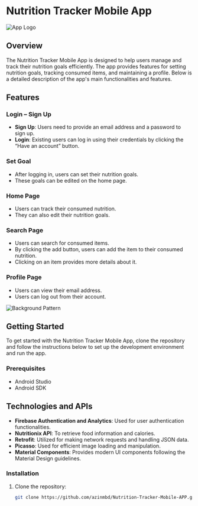 # Nutrition Tracker Mobile App

![App Logo](https://github.com/azinmbd/Nutrition-Tracker-Mobile-APP/blob/main/app/src/main/res/drawable/nav_logo.png)

## Overview
The Nutrition Tracker Mobile App is designed to help users manage and track their nutrition goals efficiently. The app provides features for setting nutrition goals, tracking consumed items, and maintaining a profile. Below is a detailed description of the app's main functionalities and features.

## Features

### Login – Sign Up
- **Sign Up**: Users need to provide an email address and a password to sign up.
- **Login**: Existing users can log in using their credentials by clicking the “Have an account” button.

### Set Goal
- After logging in, users can set their nutrition goals.
- These goals can be edited on the home page.

### Home Page
- Users can track their consumed nutrition.
- They can also edit their nutrition goals.

### Search Page
- Users can search for consumed items.
- By clicking the add button, users can add the item to their consumed nutrition.
- Clicking on an item provides more details about it.

### Profile Page
- Users can view their email address.
- Users can log out from their account.

![Background Pattern](https://github.com/azinmbd/Nutrition-Tracker-Mobile-APP/blob/main/app/src/main/res/drawable/pattern.png)

## Getting Started
To get started with the Nutrition Tracker Mobile App, clone the repository and follow the instructions below to set up the development environment and run the app.

### Prerequisites
- Android Studio
- Android SDK

## Technologies and APIs
- **Firebase Authentication and Analytics**: Used for user authentication functionalities.
- **Nutritionix API**: To retrieve food information and calories.
- **Retrofit**: Utilized for making network requests and handling JSON data.
- **Picasso**: Used for efficient image loading and manipulation.
- **Material Components**: Provides modern UI components following the Material Design guidelines.

### Installation
1. Clone the repository:
   ```bash
   git clone https://github.com/azinmbd/Nutrition-Tracker-Mobile-APP.git
